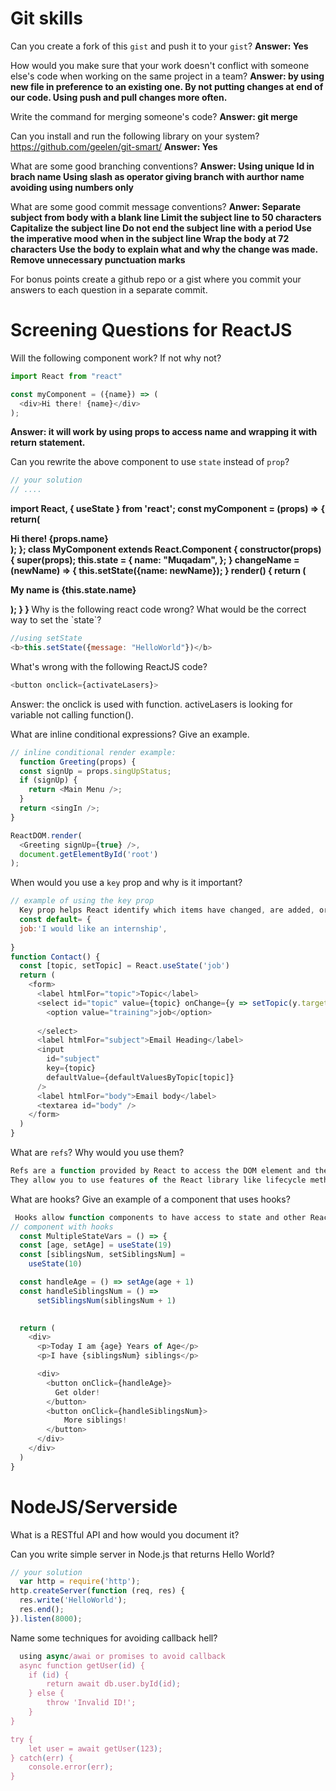 
# Git skills

Can you create a fork of this `gist` and push it to your `gist`? 
<b>Answer: Yes</b>

How would you make sure that your work doesn't conflict with someone else's code when working on the same project in a team?
<b>Answer: by using new file in preference to an existing one.
By not putting changes at end of our code.
Using push and pull changes more often.</b>

Write the command for merging someone's code?
<b>Answer: git merge <query></b>

Can you install and run the following library on your system? https://github.com/geelen/git-smart/ 
<b>Answer: Yes</b>

What are some good branching conventions?
<b>Answer: Using unique Id in brach name
  Using slash as operator
  giving branch with aurthor name
  avoiding using numbers only</b>

What are some good commit message conventions?
<b>Anwer: Separate subject from body with a blank line
Limit the subject line to 50 characters
Capitalize the subject line
Do not end the subject line with a period
Use the imperative mood when in the subject line
Wrap the body at 72 characters
Use the body to explain what and why the change was made.
Remove unnecessary punctuation marks</b>

For bonus points create a github repo or a gist where you commit your answers to each question in a separate commit.


# Screening Questions for ReactJS

Will the following component work? If not why not?

```js
import React from "react"

const myComponent = ({name}) => (
  <div>Hi there! {name}</div>
);
```
<b>Answer: it will work by using props to access name and wrapping it with return statement.</b>
  
  
  
Can you rewrite the above component to use `state` instead of `prop`?

```js
// your solution
// ....
```
<b>import React, { useState } from 'react';
const myComponent = (props) => {
return(
  <div>Hi there! {props.name}</div>
  );
};
class MyComponent extends React.Component {
  constructor(props) {
    super(props);
    this.state = {
      name: "Muqadam",
    };
  }
  changeName = (newName) => {
    this.setState({name: newName});
  }
  render() {
    return (
      <div>
        <p>My name is {this.state.name}</p>
      </div>
    );
  }
}
</b>
Why is the following react code wrong? What would be the correct way to set the `state`?

```js
//using setState
<b>this.setState({message: "HelloWorld"})</b>
```

What's wrong with the following ReactJS code?

```js
<button onclick={activateLasers}>
```
Answer: the onclick is used with function. activeLasers is looking for variable not calling function(). 

What are inline conditional expressions? Give an example.

```js
// inline conditional render example:
  function Greeting(props) {
  const signUp = props.singUpStatus;
  if (signUp) {
    return <Main Menu />;
  }
  return <singIn />;
}

ReactDOM.render(
  <Greeting signUp={true} />,
  document.getElementById('root')
);
```

When would you use a `key` prop and why is it important?

```js
// example of using the key prop
  Key prop helps React identify which items have changed, are added, or are removed. Most often we use ID from our data as key
  const default= {
  job:'I would like an internship',
  
}
function Contact() {
  const [topic, setTopic] = React.useState('job')
  return (
    <form>
      <label htmlFor="topic">Topic</label>
      <select id="topic" value={topic} onChange={y => setTopic(y.target.value)}>
        <option value="training">job</option>
   
      </select>
      <label htmlFor="subject">Email Heading</label>
      <input
        id="subject"
        key={topic}
        defaultValue={defaultValuesByTopic[topic]}
      />
      <label htmlFor="body">Email body</label>
      <textarea id="body" />
    </form>
  )
}
```

What are `refs`? Why would you use them?
  ```js
Refs are a function provided by React to access the DOM element and the React element that you might have created on your own.
They allow you to use features of the React library like lifecycle methods, state, and context in functional components without having to worry about rewriting it to a class.
  
  ```
  
What are hooks? Give an example of a component that uses hooks?

```js
 Hooks allow function components to have access to state and other React features. Because of this, class components are generally no longer needed.
// component with hooks
  const MultipleStateVars = () => {
  const [age, setAge] = useState(19)
  const [siblingsNum, setSiblingsNum] = 
    useState(10)

  const handleAge = () => setAge(age + 1)
  const handleSiblingsNum = () => 
      setSiblingsNum(siblingsNum + 1)
 

  return (
    <div>
      <p>Today I am {age} Years of Age</p>
      <p>I have {siblingsNum} siblings</p>

      <div>
        <button onClick={handleAge}>
          Get older! 
        </button>
        <button onClick={handleSiblingsNum}>
            More siblings! 
        </button>
      </div>
    </div>
  )
}
```

# NodeJS/Serverside

What is a RESTful API and how would you document it?

Can you write simple server in Node.js that returns Hello World?

```js
// your solution
  var http = require('http');
http.createServer(function (req, res) {
  res.write('HelloWorld'); 
  res.end(); 
}).listen(8000);
```

Name some techniques for avoiding callback hell?
  
```js
  using async/awai or promises to avoid callback
  async function getUser(id) {
    if (id) {
        return await db.user.byId(id);
    } else {
        throw 'Invalid ID!';
    }
}

try {
	let user = await getUser(123);
} catch(err) {
	console.error(err);
}
  ```
  
